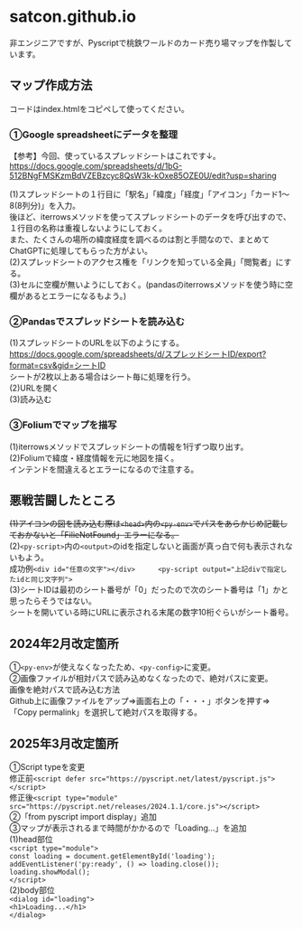 # satcon.github.io
非エンジニアですが、Pyscriptで桃鉄ワールドのカード売り場マップを作製しています。  

## マップ作成方法
コードはindex.htmlをコピペして使ってください。
### ①Google spreadsheetにデータを整理
【参考】今回、使っているスプレッドシートはこれです↓。  
https://docs.google.com/spreadsheets/d/1bG-512BNgFMSKzmBdVZEBzcyc8QsW3k-kOxe85OZE0U/edit?usp=sharing  

(1)スプレッドシートの１行目に「駅名」「緯度」「経度」「アイコン」「カード1～8(8列分)」を入力。  
 後ほど、iterrowsメソッドを使ってスプレッドシートのデータを呼び出すので、１行目の名称は重複しないようにしておく。  
 また、たくさんの場所の緯度経度を調べるのは割と手間なので、まとめてChatGPTに処理してもらった方がよい。  
(2)スプレッドシートのアクセス権を「リンクを知っている全員」「閲覧者」にする。  
(3)セルに空欄が無いようにしておく。(pandasのiterrowsメソッドを使う時に空欄があるとエラーになるもよう。)  

### ②Pandasでスプレッドシートを読み込む
(1)スプレッドシートのURLを以下のようにする。  
https://docs.google.com/spreadsheets/d/スプレッドシートID/export?format=csv&gid=シートID  
シートが2枚以上ある場合はシート毎に処理を行う。    
(2)URLを開く  
(3)読み込む  

### ③Foliumでマップを描写
(1)iterrowsメソッドでスプレッドシートの情報を1行ずつ取り出す。  
(2)Foliumで緯度・経度情報を元に地図を描く。  
インテンドを間違えるとエラーになるので注意する。

## 悪戦苦闘したところ
~~(1)アイコンの図を読み込む際は```<head>```内の```<py-env>```でパスをあらかじめ記載しておかないと「FilieNotFound」エラーになる。~~  
(2)```<py-script>```内の```<output>```のidを指定しないと画面が真っ白で何も表示されないもよう。  
成功例```<div id="任意の文字"></div>  　 
<py-script output="上記divで指定したidと同じ文字列">```  
(3)シートIDは最初のシート番号が「0」だったので次のシート番号は「1」かと思ったらそうではない。  
シートを開いている時にURLに表示される末尾の数字10桁ぐらいがシート番号。

## 2024年2月改定箇所
①```<py-env>```が使えなくなったため、```<py-config>```に変更。  
②画像ファイルが相対パスで読み込めなくなったので、絶対パスに変更。<br>
画像を絶対パスで読み込む方法<br>Github上に画像ファイルをアップ⇒画面右上の「・・・」ボタンを押す⇒「Copy permalink」を選択して絶対パスを取得する。
## 2025年3月改定箇所
①Script typeを変更<br>
修正前```<script defer src="https://pyscript.net/latest/pyscript.js"></script>```<br>
修正後```<script type="module" src="https://pyscript.net/releases/2024.1.1/core.js"></script>```<br>
②「from pyscript import display」追加<br>
③マップが表示されるまで時間がかかるので「Loading…」を追加<br>
(1)head部位<br>
```<script type="module">```<br>
```const loading = document.getElementById('loading');```<br>
```addEventListener('py:ready', () => loading.close());```<br>
```loading.showModal();```<br>
```</script>```<br>
(2)body部位<br>
```<dialog id="loading">```<br>
```<h1>Loading...</h1>```<br>
```</dialog>```<br>

